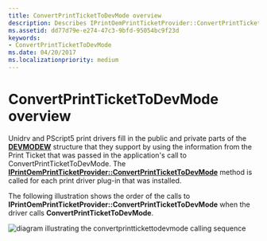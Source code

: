 ```yaml
---
title: ConvertPrintTicketToDevMode overview
description: Describes IPrintOemPrintTicketProvider::ConvertPrintTicketToDevMode method usage from an application's passed print ticket.
ms.assetid: dd77d79e-e274-47c3-9bfd-95054bc9f23d
keywords:
- ConvertPrintTicketToDevMode
ms.date: 04/20/2017
ms.localizationpriority: medium
---
```


# ConvertPrintTicketToDevMode overview


Unidrv and PScript5 print drivers fill in the public and private parts of the [**DEVMODEW**](https://msdn.microsoft.com/library/windows/hardware/ff552837) structure that they support by using the information from the Print Ticket that was passed in the application's call to ConvertPrintTicketToDevMode. The [**IPrintOemPrintTicketProvider::ConvertPrintTicketToDevMode**](https://msdn.microsoft.com/library/windows/hardware/ff553167) method is called for each print driver plug-in that was installed.

The following illustration shows the order of the calls to **IPrintOemPrintTicketProvider::ConvertPrintTicketToDevMode** when the driver calls **ConvertPrintTicketToDevMode**.

![diagram illustrating the convertprinttickettodevmode calling sequence](images/ptpcpt2dm-uml.gif)





